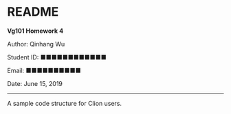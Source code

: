 # README

**Vg101 Homework 4**

Author: Qinhang Wu

Student ID: ■■■■■■■■■■■■

Email:  ■■■■■■■■■■

Date: June 15, 2019

---

A sample code structure for Clion users.